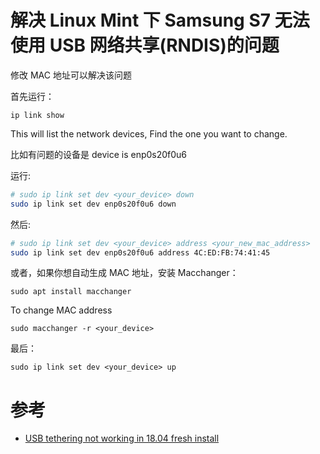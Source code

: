# 解决 Linux Mint 下 Samsung S7 无法使用 USB 网络共享(RNDIS)的问题

修改 MAC 地址可以解决该问题

首先运行：

`ip link show`

This will list the network devices, Find the one you want to change.

比如有问题的设备是 device is enp0s20f0u6

运行:

```sh
# sudo ip link set dev <your_device> down
sudo ip link set dev enp0s20f0u6 down
```

然后:

```sh
# sudo ip link set dev <your_device> address <your_new_mac_address>
sudo ip link set dev enp0s20f0u6 address 4C:ED:FB:74:41:45
```

或者，如果你想自动生成 MAC 地址，安装 Macchanger：

`sudo apt install macchanger`

To change MAC address

`sudo macchanger -r <your_device>`

最后：

`sudo ip link set dev <your_device> up`

# 参考

- [USB tethering not working in 18.04 fresh install](https://askubuntu.com/a/1160490)